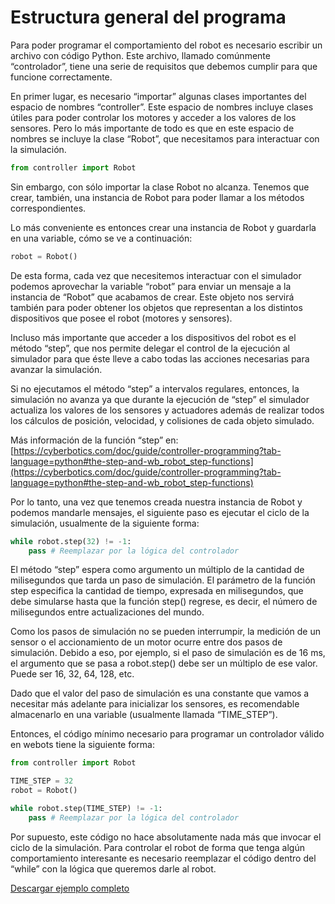 # Estructura general del programa

Para poder programar el comportamiento del robot es necesario escribir un archivo con código Python. Este archivo, llamado comúnmente “controlador”, tiene una serie de requisitos que debemos cumplir para que funcione correctamente.

En primer lugar, es necesario “importar” algunas clases importantes del espacio de nombres “controller”. Este espacio de nombres incluye clases útiles para poder controlar los motores y acceder a los valores de los sensores. Pero lo más importante de todo es que en este espacio de nombres se incluye la clase “Robot”, que necesitamos para interactuar con la simulación.

```python
from controller import Robot
```

Sin embargo, con sólo importar la clase Robot no alcanza. Tenemos que crear,  también, una instancia de Robot para poder llamar a los métodos correspondientes.

Lo más conveniente es entonces crear una instancia de Robot y guardarla en una variable, cómo se ve a continuación:

```python
robot = Robot()
```

De esta forma, cada vez que necesitemos interactuar con el simulador podemos aprovechar la variable “robot” para enviar un mensaje a la instancia de “Robot” que acabamos de crear. Este objeto nos servirá también para poder obtener los objetos que representan a los distintos dispositivos que posee el robot (motores y sensores).

Incluso más importante que acceder a los dispositivos del robot es el método “step”, que nos permite delegar el control de la ejecución al simulador para que éste lleve a cabo todas las acciones necesarias para avanzar la simulación. 

Si no ejecutamos el método “step” a intervalos regulares, entonces, la simulación no avanza ya que durante la ejecución de “step” el simulador actualiza los valores de los sensores y actuadores además de realizar todos los cálculos de posición, velocidad, y colisiones de cada objeto simulado.

Más información de la función “step” en: [https://cyberbotics.com/doc/guide/controller-programming?tab-language=python#the-step-and-wb_robot_step-functions](https://cyberbotics.com/doc/guide/controller-programming?tab-language=python#the-step-and-wb_robot_step-functions)

Por lo tanto, una vez que tenemos creada nuestra instancia de Robot y podemos mandarle mensajes, el siguiente paso es ejecutar el ciclo de la simulación, usualmente de la siguiente forma:

```python
while robot.step(32) != -1:
    pass # Reemplazar por la lógica del controlador
```

El método “step” espera como argumento un múltiplo de la cantidad de milisegundos que tarda un paso de simulación. El parámetro de la función step especifica la cantidad de tiempo, expresada en milisegundos, que debe simularse hasta que la función step() regrese, es decir, el número de milisegundos entre actualizaciones del mundo. 

Como los pasos de simulación no se pueden interrumpir, la medición de un sensor o el accionamiento de un motor ocurre entre dos pasos de simulación. Debido a eso, por ejemplo, si el paso de simulación es de 16 ms, el argumento que se pasa a robot.step() debe ser un múltiplo de ese valor. Puede ser 16, 32, 64, 128, etc.

Dado que el valor del paso de simulación es una constante que vamos a necesitar más adelante para inicializar los sensores, es recomendable almacenarlo en una variable (usualmente llamada “TIME_STEP”).

Entonces, el código mínimo necesario para programar un controlador válido en webots tiene la siguiente forma:

```python
from controller import Robot

TIME_STEP = 32
robot = Robot()

while robot.step(TIME_STEP) != -1:
    pass # Reemplazar por la lógica del controlador
```

Por supuesto, este código no hace absolutamente nada más que invocar el ciclo de la simulación. Para controlar el robot de forma que tenga algún comportamiento interesante es necesario reemplazar el código dentro del “while” con la lógica que queremos darle al robot.

[Descargar ejemplo completo](ejemplo_1.py)
